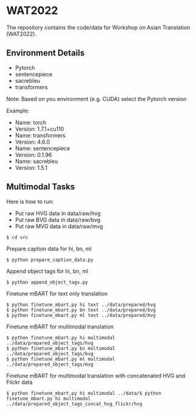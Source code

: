 # WAT2022

The repository contains the code/data for Workshop on Asian Translation (WAT2022).

## Environment Details

* Pytorch
* sentencepiece
* sacrebleu
* transformers

Note: Based on you environment (e.g. CUDA) select the Pytorch version

Example: 
* Name: torch
* Version: 1.7.1+cu110
* Name: transformers                          
* Version: 4.6.0
* Name: sentencepiece                         
* Version: 0.1.96
* Name: sacrebleu                             
* Version: 1.5.1


## Multimodal Tasks 

Here is how to run:

* Put raw HVG data in data/raw/hvg
* Put raw BVG data in data/raw/bvg
* Put raw MVG data in data/raw/mvg

```
$ cd src
```

Prepare caption data for hi, bn, ml

```
$ python prepare_caption_data.py
```

Append object tags for hi, bn, ml

```
$ python append_object_tags.py
```

Finetune mBART for text only translation

```
$ python finetune_mbart.py hi text ../data/prepared/hvg
$ python finetune_mbart.py bn text ../data/prepared/bvg
$ python finetune_mbart.py ml text ../data/prepared/mvg
```

Finetune mBART for multimodal translation

```
$ python finetune_mbart.py hi multimodal ../data/prepared_object_tags/hvg
$ python finetune_mbart.py bn multimodal ../data/prepared_object_tags/bvg
$ python finetune_mbart.py ml multimodal ../data/prepared_object_tags/mvg
```

Finetune mBART for multimodal translation with concatenated HVG and Flickr data

```
$ python finetune_mbart.py hi multimodal ../data/$ python finetune_mbart.py hi multimodal ../data/prepared_object_tags_concat_hvg_flickr/hvg
```
